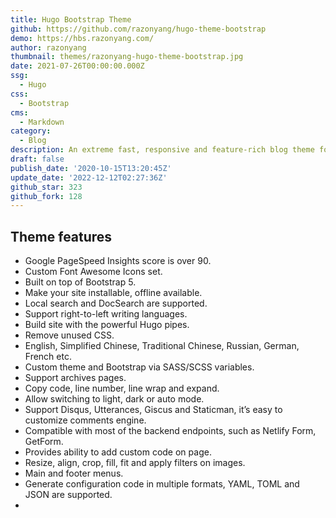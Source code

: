 ```yaml
---
title: Hugo Bootstrap Theme
github: https://github.com/razonyang/hugo-theme-bootstrap
demo: https://hbs.razonyang.com/
author: razonyang
thumbnail: themes/razonyang-hugo-theme-bootstrap.jpg
date: 2021-07-26T00:00:00.000Z
ssg:
  - Hugo
css:
  - Bootstrap
cms:
  - Markdown
category:
  - Blog
description: An extreme fast, responsive and feature-rich blog theme for Hugo.
draft: false
publish_date: '2020-10-15T13:20:45Z'
update_date: '2022-12-12T02:27:36Z'
github_star: 323
github_fork: 128
---
```

## Theme features

- Google PageSpeed Insights score is over 90.
- Custom Font Awesome Icons set.
- Built on top of Bootstrap 5.
- Make your site installable, offline available.
- Local search and DocSearch are supported.
- Support right-to-left writing languages.
- Build site with the powerful Hugo pipes.
- Remove unused CSS.
- English, Simplified Chinese, Traditional Chinese, Russian, German, French etc.
- Custom theme and Bootstrap via SASS/SCSS variables.
- Support archives pages.
- Copy code, line number, line wrap and expand.
- Allow switching to light, dark or auto mode.
- Support Disqus, Utterances, Giscus and Staticman, it’s easy to customize comments engine.
- Compatible with most of the backend endpoints, such as Netlify Form, GetForm.
- Provides ability to add custom code on page.
- Resize, align, crop, fill, fit and apply filters on images.
- Main and footer menus.
- Generate configuration code in multiple formats, YAML, TOML and JSON are supported.
-
